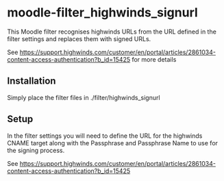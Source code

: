 moodle-filter_highwinds_signurl
================================

This Moodle filter recognises highwinds URLs from the URL defined in the 
filter settings and replaces them with signed URLs.

See https://support.highwinds.com/customer/en/portal/articles/2861034-content-access-authentication?b_id=15425
for more details

Installation
------------

Simply place the filter files in ./filter/highwinds_signurl 

Setup
-----

In the filter settings you will need to define the URL for the highwinds CNAME target
along with the Passphrase and Passphrase Name to use for the signing process.

See https://support.highwinds.com/customer/en/portal/articles/2861034-content-access-authentication?b_id=15425
